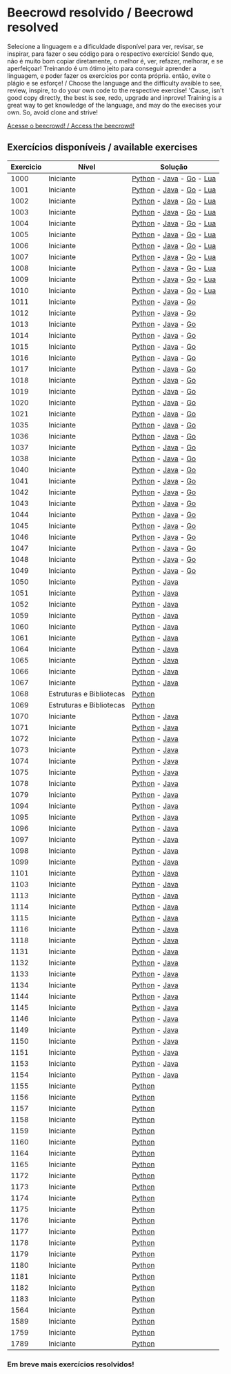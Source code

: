 # Beecrowd resolvido / Beecrowd resolved

Selecione a linguagem e a dificuldade disponível para ver, revisar, se inspirar, para fazer o seu código para o respectivo exercício! Sendo que, não é muito bom copiar diretamente, o melhor é, ver, refazer, melhorar, e se aperfeiçoar! Treinando é um ótimo jeito para conseguir aprender a linguagem, e poder fazer os exercícios por conta própria. então, evite o plágio e se esforçe!
/
Choose the language and the difficulty avaible to see, review, inspire, to do your own code to the respective exercise! 'Cause, isn't good copy directly, the best is see, redo, upgrade and inprove! Training is a great way to get knowledge of the language, and may do the execises your own. So, avoid clone and strive!

[Acesse o beecrowd! / Access the beecrowd!](https://beecrowd.com.br)

## Exercícios disponíveis / available exercises

| Exercicio | Nível | Solução |
| --------- | ----- | ------- |
| 1000 | Iniciante | [Python](python/1%20-%20Iniciante/1000.py) - [Java](Java/1%20-%20Iniciante/e1000.java) - [Go](go/1000.go) - [Lua](Lua/iniciante/1000.lua)
| 1001 | Iniciante | [Python](python/1%20-%20Iniciante/1001.py) - [Java](Java/1%20-%20Iniciante/e1001.java) - [Go](go/1001.go) - [Lua](Lua/Iniciante/1001.lua)
| 1002 | Iniciante | [Python](python/1%20-%20Iniciante/1002.py) - [Java](Java/1%20-%20Iniciante/e1002.java) - [Go](go/1002.go) - [Lua](Lua/Iniciante/1002.lua)
| 1003 | Iniciante | [Python](python/1%20-%20Iniciante/1003.py) - [Java](Java/1%20-%20Iniciante/e1003.java) - [Go](go/1003.go) - [Lua](Lua/Iniciante//1003.lua)
| 1004 | Iniciante | [Python](python/1%20-%20Iniciante//1004.py) - [Java](Java/1%20-%20Iniciante/e1004.java) - [Go](go/1004.go) - [Lua](Lua/Iniciante/1004.lua)
| 1005 | Iniciante | [Python](python/1%20-%20Iniciante/1005) - [Java](Java/1%20-%20Iniciante/e1005.java) - [Go](go/1005.go) - [Lua](Lua/Iniciante/1005.lua)
| 1006 | Iniciante | [Python](python/1%20-%20Iniciante/1006.py) - [Java](Java/1%20-%20Iniciante/e1006.java) - [Go](go/1006.go) - [Lua](Lua/Iniciante/1006.lua)
| 1007 | Iniciante | [Python](python/1%20-%20Iniciante/1007.py) - [Java](Java/1%20-%20Iniciante/e1007.java) - [Go](go/1007.go) - [Lua](lua/Iniciante/1007.lua)
| 1008 | Iniciante | [Python](Python/1%20-%20Iniciante/1008.py) - [Java](Java/1%20-%20Iniciante/e1008.java) - [Go](go/1008.go) - [Lua](Lua/Iniciante/1008.lua)
| 1009 | Iniciante | [Python](Python/1%20-%20Iniciante/1009.py) - [Java](Java/1%20-%20Iniciante/e1009.java) - [Go](go/1009.go) - [Lua](Lua/Iniciante/1009.lua)
| 1010 | Iniciante | [Python](Python/1%20-%20Iniciante/1010.py) - [Java](Java/1%20-%20Iniciante/e1010.java) - [Go](go/1010.go) - [Lua](lua/Iniciante/1010.lua)
| 1011 | Iniciante | [Python](Python/1%20-%20Iniciante/1011.py) - [Java](Java/1%20-%20Iniciante/e1011.java) - [Go](go/1011.go)
| 1012 | Iniciante | [Python](Python/1%20-%20Iniciante/1012.py) - [Java](Java/1%20-%20Iniciante/e1012.java) - [Go](go/1012.go)
| 1013 | Iniciante | [Python](Python/1%20-%20Iniciante/1013.py) - [Java](Java/1%20-%20Iniciante/e1013.java) - [Go](go/1013.go)
| 1014 | Iniciante | [Python](Python/1%20-%20Iniciante/1014.py) - [Java](Java/1%20-%20Iniciante/e1014.java) - [Go](go/1014.go)
| 1015 | Iniciante | [Python](Python/1%20-%20Iniciante/1015.py) - [Java](Java/1%20-%20Iniciante/e1015.java) - [Go](go/1015.go)
| 1016 | Iniciante | [Python](Python/1%20-%20Iniciante/1016.py) - [Java](Java/1%20-%20Iniciante/e1016.java) - [Go](go/1016.go)
| 1017 | Iniciante | [Python](Python/1%20-%20Iniciante/1017.py) - [Java](Java/1%20-%20Iniciante/e1017.java) - [Go](go/1017.go)
| 1018 | Iniciante | [Python](Python/1%20-%20Iniciante/1018.py) - [Java](Java/1%20-%20Iniciante/e1018.java) - [Go](go/1018.go)
| 1019 | Iniciante | [Python](Python/1%20-%20Iniciante/1019.py) - [Java](Java/1%20-%20Iniciante/e1019.java) - [Go](go/1019.go)
| 1020 | Iniciante | [Python](Python/1%20-%20Iniciante/1020.py) - [Java](Java/1%20-%20Iniciante/e1020.java) - [Go](go/1020.go)
| 1021 | Iniciante | [Python](Python/1%20-%20Iniciante/1021.py) - [Java](Java/1%20-%20Iniciante/e1021.java) - [Go](go/1021.go)
| 1035 | Iniciante | [Python](Python/1%20-%20Iniciante/1035.py) - [Java](Java/1%20-%20Iniciante/e1035.java) - [Go](go/1035.go)
| 1036 | Iniciante | [Python](Python/1%20-%20Iniciante/1036.py) - [Java](Java/1%20-%20Iniciante/e1036.java) - [Go](go/1036.go)
| 1037 | Iniciante | [Python](Python/1%20-%20Iniciante/1037.py) - [Java](Java/1%20-%20Iniciante/e1037.java) - [Go](go/1037.go)
| 1038 | Iniciante | [Python](Python/1%20-%20Iniciante/1038.py) - [Java](Java/1%20-%20Iniciante/e1038.java) - [Go](go/1038.go)
| 1040 | Iniciante | [Python](Python/1%20-%20Iniciante/1040.py) - [Java](Java/1%20-%20Iniciante/e1040.java) - [Go](go/1040.go)
| 1041 | Iniciante | [Python](Python/1%20-%20Iniciante/1041.py) - [Java](Java/1%20-%20Iniciante/e1041.java) - [Go](go/1041.go)
| 1042 | Iniciante | [Python](Python/1%20-%20Iniciante/1042.py) - [Java](Java/1%20-%20Iniciante/e1042.java) - [Go](go/1042.go)
| 1043 | Iniciante | [Python](Python/1%20-%20Iniciante/1043.py) - [Java](Java/1%20-%20Iniciante/e1043.java) - [Go](go/1043.go)
| 1044 | Iniciante | [Python](Python/1%20-%20Iniciante/1044.py) - [Java](Java/1%20-%20Iniciante/e1044.java) - [Go](go/1044.go)
| 1045 | Iniciante | [Python](Python/1%20-%20Iniciante/1045.py) - [Java](Java/1%20-%20Iniciante/e1045.java) - [Go](go/1045.go)
| 1046 | Iniciante | [Python](Python/1%20-%20Iniciante/1046.py) - [Java](Java/1%20-%20Iniciante/e1046.java) - [Go](go/1046.go)
| 1047 | Iniciante | [Python](Python/1%20-%20Iniciante/1047.py) - [Java](Java/1%20-%20Iniciante/e1047.java) - [Go](go/1047.go)
| 1048 | Iniciante | [Python](Python/1%20-%20Iniciante/1048.py) - [Java](Java/1%20-%20Iniciante/e1048.java) - [Go](go/1048.go)
| 1049 | Iniciante | [Python](Python/1%20-%20Iniciante/1049.py) - [Java](Java/1%20-%20Iniciante/e1049.java) - [Go](go/1049.go)
| 1050 | Iniciante | [Python](Python/1%20-%20Iniciante/1050.py) - [Java](Java/1%20-%20Iniciante/e1050.java)
| 1051 | Iniciante | [Python](Python/1%20-%20Iniciante/1051.py) - [Java](Java/1%20-%20Iniciante/e1051.java)
| 1052 | Iniciante | [Python](Python/1%20-%20Iniciante/1052.py) - [Java](Java/1%20-%20Iniciante/e1052.java)
| 1059 | Iniciante | [Python](Python/1%20-%20Iniciante/1059.py) - [Java](Java/1%20-%20Iniciante/e1059.java)
| 1060 | Iniciante | [Python](Python/1%20-%20Iniciante/1060.py) - [Java](Java/1%20-%20Iniciante/e1060.java)
| 1061 | Iniciante | [Python](Python/1%20-%20Iniciante/1061.py) - [Java](Java/1%20-%20Iniciante/e1061.java)
| 1064 | Iniciante | [Python](Python/1%20-%20Iniciante/1064.py) - [Java](Java/1%20-%20Iniciante/e1064.java)
| 1065 | Iniciante | [Python](Python/1%20-%20Iniciante/1065.py) - [Java](Java/1%20-%20Iniciante/e1065.java)
| 1066 | Iniciante | [Python](Python/1%20-%20Iniciante/1066.py) - [Java](Java/1%20-%20Iniciante/e1066.java)
| 1067 | Iniciante | [Python](Python/1%20-%20Iniciante/1067.py) - [Java](Java/1%20-%20Iniciante/e1067.java)
| 1068 | Estruturas e Bibliotecas | [Python](Python/4%20-%20estruturas%20e%20bibliotecas/1068.py)
| 1069 | Estruturas e Bibliotecas | [Python](Python/4%20-%20estruturas%20e%20bibliotecas/1069.py)
| 1070 | Iniciante | [Python](Python/1%20-%20Iniciante/1070.py) - [Java](Java/1%20-%20Iniciante/e1070.java)
| 1071 | Iniciante | [Python](Python/1%20-%20Iniciante/1071.py) - [Java](Java/1%20-%20Iniciante/e1071.java)
| 1072 | Iniciante | [Python](Python/1%20-%20Iniciante/1072.py) - [Java](Java/1%20-%20Iniciante/e1072.java)
| 1073 | Iniciante | [Python](Python/1%20-%20Iniciante/1073.py) - [Java](Java/1%20-%20Iniciante/e1073.java)
| 1074 | Iniciante | [Python](Python/1%20-%20Iniciante/1074.py) - [Java](Java/1%20-%20Iniciante/e1074.java)
| 1075 | Iniciante | [Python](Python/1%20-%20Iniciante/1075.py) - [Java](Java/1%20-%20Iniciante/e1075.java)
| 1078 | Iniciante | [Python](Python/1%20-%20Iniciante/1078.py) - [Java](Java/1%20-%20Iniciante/e1078.java)
| 1079 | Iniciante | [Python](Python/1%20-%20Iniciante/1079.py) - [Java](Java/1%20-%20Iniciante/e1079.java)
| 1094 | Iniciante | [Python](Python/1%20-%20Iniciante/1094.py) - [Java](Java/1%20-%20Iniciante/e1094.java)
| 1095 | Iniciante | [Python](Python/1%20-%20Iniciante/1095.py) - [Java](Java/1%20-%20Iniciante/e1095.java)
| 1096 | Iniciante | [Python](Python/1%20-%20Iniciante/1096.py) - [Java](Java/1%20-%20Iniciante/e1096.java)
| 1097 | Iniciante | [Python](Python/1%20-%20Iniciante/1097.py) - [Java](Java/1%20-%20Iniciante/e1097.java)
| 1098 | Iniciante | [Python](Python/1%20-%20Iniciante/1098.py) - [Java](Java/1%20-%20Iniciante/e1098.java)
| 1099 | Iniciante | [Python](Python/1%20-%20Iniciante/1099.py) - [Java](Java/1%20-%20Iniciante/e1099.java)
| 1101 | Iniciante | [Python](Python/1%20-%20Iniciante/1101.py) - [Java](Java/1%20-%20Iniciante/e1101.java)
| 1103 | Iniciante | [Python](Python/1%20-%20Iniciante/1103.py) - [Java](Java/1%20-%20Iniciante/e1103.java)
| 1113 | Iniciante | [Python](Python/1%20-%20Iniciante/1113.py) - [Java](Java/1%20-%20Iniciante/e1113.java)
| 1114 | Iniciante | [Python](Python/1%20-%20Iniciante/1114.py) - [Java](Java/1%20-%20Iniciante/e1114.java)
| 1115 | Iniciante | [Python](Python/1%20-%20Iniciante/1115.py) - [Java](Java/1%20-%20Iniciante/e1115.java)
| 1116 | Iniciante | [Python](Python/1%20-%20Iniciante/1116.py) - [Java](Java/1%20-%20Iniciante/e1116.java)
| 1118 | Iniciante | [Python](Python/1%20-%20Iniciante/1118.py) - [Java](Java/1%20-%20Iniciante/e1118.java)
| 1131 | Iniciante | [Python](Python/1%20-%20Iniciante/1131.py) - [Java](Java/1%20-%20Iniciante/e1131.java)
| 1132 | Iniciante | [Python](Python/1%20-%20Iniciante/1132.py) - [Java](Java/1%20-%20Iniciante/e1132.java)
| 1133 | Iniciante | [Python](Python/1%20-%20Iniciante/1133.py) - [Java](Java/1%20-%20Iniciante/e1133.java)
| 1134 | Iniciante | [Python](Python/1%20-%20Iniciante/1134.py) - [Java](Java/1%20-%20Iniciante/e1134.java)
| 1144 | Iniciante | [Python](Python/1%20-%20Iniciante/1144.py) - [Java](Java/1%20-%20Iniciante/e1144.java)
| 1145 | Iniciante | [Python](Python/1%20-%20Iniciante/1145.py) - [Java](Java/1%20-%20Iniciante/e1145.java)
| 1146 | Iniciante | [Python](Python/1%20-%20Iniciante/1146.py) - [Java](Java/1%20-%20Iniciante/e1146.java)
| 1149 | Iniciante | [Python](Python/1%20-%20Iniciante/1149.py) - [Java](Java/1%20-%20Iniciante/e1149.java)
| 1150 | Iniciante | [Python](Python/1%20-%20Iniciante/1150.py) - [Java](Java/1%20-%20Iniciante/e1150.java)
| 1151 | Iniciante | [Python](Python/1%20-%20Iniciante/1151.py) - [Java](Java/1%20-%20Iniciante/e1151.java)
| 1153 | Iniciante | [Python](Python/1%20-%20Iniciante/1153.py) - [Java](Java/1%20-%20Iniciante/e1153.java)
| 1154 | Iniciante | [Python](Python/1%20-%20Iniciante/1154.py) - [Java](Java/1%20-%20Iniciante/e1154.java)
| 1155 | Iniciante | [Python](Python/1%20-%20Iniciante/1155.py) 
| 1156 | Iniciante | [Python](Python/1%20-%20Iniciante/1156.py) 
| 1157 | Iniciante | [Python](Python/1%20-%20Iniciante/1157.py) 
| 1158 | Iniciante | [Python](Python/1%20-%20Iniciante/1158.py)
| 1159 | Iniciante | [Python](Python/1%20-%20Iniciante/1159.py)
| 1160 | Iniciante | [Python](Python/1%20-%20Iniciante/1160.py)
| 1164 | Iniciante | [Python](Python/1%20-%20Iniciante/1164.py)
| 1165 | Iniciante | [Python](Python/1%20-%20Iniciante/1165.py)
| 1172 | Iniciante | [Python](Python/1%20-%20Iniciante/1172.py)
| 1173 | Iniciante | [Python](Python/1%20-%20Iniciante/1173.py)
| 1174 | Iniciante | [Python](Python/1%20-%20Iniciante/1174.py)
| 1175 | Iniciante | [Python](Python/1%20-%20Iniciante/1175.py)
| 1176 | Iniciante | [Python](Python/1%20-%20Iniciante/1176.py)
| 1177 | Iniciante | [Python](Python/1%20-%20Iniciante/1177.py)
| 1178 | Iniciante | [Python](Python/1%20-%20Iniciante/1178.py)
| 1179 | Iniciante | [Python](Python/1%20-%20Iniciante/1179.py)
| 1180 | Iniciante | [Python](Python/1%20-%20Iniciante/1180.py)
| 1181 | Iniciante | [Python](Python/1%20-%20Iniciante/1181.py)
| 1182 | Iniciante | [Python](Python/1%20-%20Iniciante/1182.py)
| 1183 | Iniciante | [Python](Python/1%20-%20Iniciante/1183.py)
| 1564 | Iniciante | [Python](Python/1%20-%20Iniciante/1564.py)
| 1589 | Iniciante | [Python](Python/1%20-%20Iniciante/1589.py)
| 1759 | Iniciante | [Python](Python/1%20-%20Iniciante/1759.py)
| 1789 | Iniciante | [Python](Python/1%20-%20Iniciante/1789.py)

### __Em breve mais exercícios resolvidos!__
